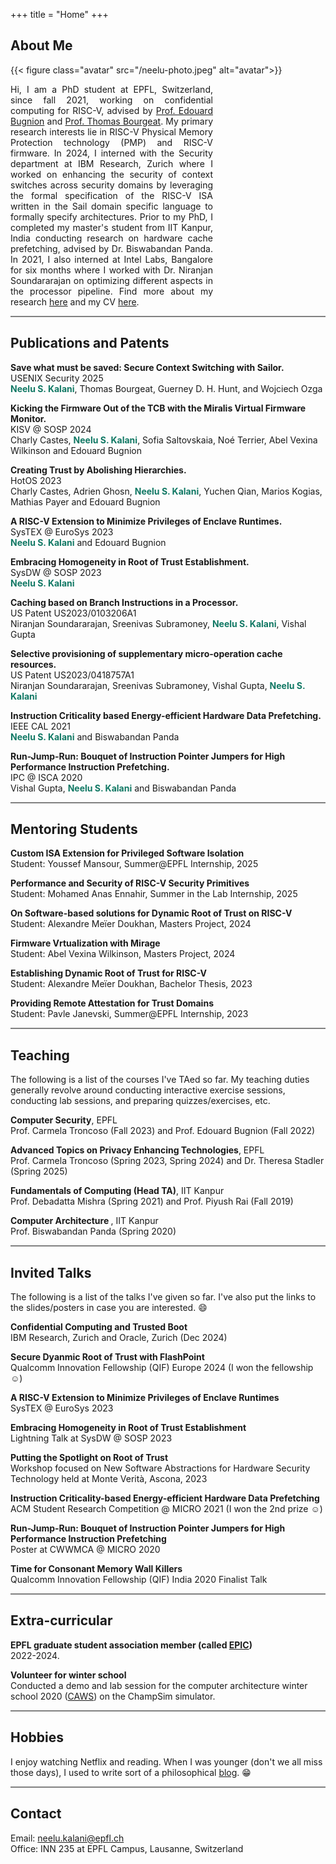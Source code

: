 +++
title = "Home"
+++
<link rel="stylesheet" href="https://cdnjs.cloudflare.com/ajax/libs/font-awesome/4.7.0/css/font-awesome.min.css">

## About Me

{{< figure class="avatar" src="/neelu-photo.jpeg" alt="avatar">}}

<p style="text-align:justify; margin: 0 180px 0 0">Hi, I am a PhD student at EPFL, Switzerland, since fall 2021, working on confidential computing for RISC-V, advised by <a href="https://en.wikipedia.org/wiki/Edouard_Bugnion">Prof. Edouard Bugnion</a> and <a href="https://people.csail.mit.edu/bthom/">Prof. Thomas Bourgeat</a>. My primary research interests lie in RISC-V Physical Memory Protection technology (PMP) and RISC-V firmware. In 2024, I interned with the Security department at IBM Research, Zurich where I worked on enhancing the security of context switches across security domains by leveraging the formal specification of the RISC-V ISA written in the Sail domain specific language to formally specify architectures. Prior to my PhD, I completed my master's student from IIT Kanpur, India conducting research on hardware cache prefetching, advised by Dr. Biswabandan Panda. In 2021, I also interned at Intel Labs, Bangalore for six months where I worked with Dr. Niranjan Soundararajan on optimizing different aspects in the processor pipeline. Find more about my research <a href="/research">here</a> and my CV <a href="https://drive.google.com/file/d/1xdd-aPaTTrNVzadJu9SPjlnnN7udhOGv/view?usp=share_link">here</a>.

<hr style="height:2px;border-width:0;color:gray;background-color:gray">
<!-- This is a Hugo based resume template. You can find the full source code on
[GitHub](https://github.com/ojroques/hugo-researcher). --> 

## Publications and Patents 
<!-- * #### **<span style="color:#2980B9">Creating Trust by Abolishing Hierarchies.</span>** --> 
<b> Save what must be saved: Secure Context Switching with Sailor.</b>
<br>
USENIX Security 2025 <a href="https://arxiv.org/abs/2502.06609"><i class="fa fa-file-pdf-o" style="color:red"></i></a>
<br>
**<span style="color:#117864">Neelu S. Kalani</span>**, Thomas Bourgeat, Guerney D. H. Hunt, and Wojciech Ozga</p>
<b> Kicking the Firmware Out of the TCB with the Miralis Virtual Firmware Monitor.</b>
<br>
KISV @ SOSP 2024 <a href="https://dl.acm.org/doi/10.1145/3698576.3698764"><i class="fa fa-file-pdf-o" style="color:red"></i></a>
<br>
Charly Castes, **<span style="color:#117864">Neelu S. Kalani</span>**, Sofia Saltovskaia, Noé Terrier, Abel Vexina Wilkinson and Edouard Bugnion</p>

<b> Creating Trust by Abolishing Hierarchies.</b> 
\
HotOS 2023 [<i class="fa fa-file-pdf-o" style="color:red"></i>](https://dl.acm.org/doi/abs/10.1145/3593856.3595900) 
\
Charly Castes, Adrien Ghosn, **<span style="color:#117864">Neelu S. Kalani</span>**, Yuchen Qian, Marios Kogias, Mathias Payer and Edouard Bugnion

<b>A RISC-V Extension to Minimize Privileges of Enclave Runtimes.</b> 
\
SysTEX @ EuroSys 2023 [<i class="fa fa-file-pdf-o" style="color:red"></i>](https://dl.acm.org/doi/pdf/10.1145/3578359.3593040)
\
**<span style="color:#117864">Neelu S. Kalani</span>** and Edouard Bugnion  

<b>Embracing Homogeneity in Root of Trust Establishment.</b> 
\
SysDW @ SOSP 2023 [<i class="fa fa-file-pdf-o" style="color:red"></i>](https://drive.google.com/file/d/1sH3dWik4bU6BGEwlTeFY4uQ2dEFqH5jI/view?usp=sharing)
\
**<span style="color:#117864">Neelu S. Kalani</span>** 

<b>Caching based on Branch Instructions in a Processor.</b>
\
US Patent US2023/0103206A1 [<i class="fa fa-file-pdf-o" style="color:red"></i>](https://patents.google.com/patent/US20230103206A1/en)
\
Niranjan Soundararajan, Sreenivas Subramoney, **<span style="color:#117864">Neelu S. Kalani</span>**, Vishal Gupta

<b>Selective provisioning of supplementary micro-operation cache resources.</b> 
\
US Patent US2023/0418757A1 [<i class="fa fa-file-pdf-o" style="color:red"></i>](https://patents.google.com/patent/US20230418757A1/en)
\
Niranjan Soundararajan, Sreenivas Subramoney, Vishal Gupta, **<span style="color:#117864">Neelu S. Kalani</span>**

<b>Instruction Criticality based Energy-efficient Hardware Data Prefetching.</b> 
\
IEEE CAL 2021 [<i class="fa fa-file-pdf-o" style="color:red"></i>](https://ieeexplore.ieee.org/document/9556556)
\
**<span style="color:#117864">Neelu S. Kalani</span>** and Biswabandan Panda

<b>Run-Jump-Run: Bouquet of Instruction Pointer Jumpers for High Performance Instruction Prefetching.</b> 
\
IPC @ ISCA 2020 [<i class="fa fa-file-pdf-o" style="color:red"></i>](https://research.ece.ncsu.edu/wp-content/uploads/sites/19/2020/05/JIP.pdf)
\
Vishal Gupta, **<span style="color:#117864">Neelu S. Kalani</span>** and Biswabandan Panda

<!-- * <span style="color:green">A RISC-V Extension to Minimize Privileges of Enclave Runtimes.</span> 
\
SysTEX @ EuroSys 2023
\
**Neelu S. Kalani** and Edouard Bugnion. [<i class="fa-solid fa-link"></i>](https://dl.acm.org/doi/pdf/10.1145/3578359.3593040)

* [SysDW @ SOSP 2023] <span style="color:green">Embracing Homogeneity in Root of Trust Establishment.</span> 
\
**Neelu S. Kalani**. [<i class="fa-solid fa-link"></i>](https://drive.google.com/file/d/1sH3dWik4bU6BGEwlTeFY4uQ2dEFqH5jI/view?usp=sharing) 

* [US Patent US2023/0103206A1] <span style="color:green"> Caching based on Branch Instructions in a Processor. </span> Niranjan Soundararajan, Sreenivas Subramoney, **Neelu S. Kalani**, Vishal Gupta. [<i class="fa-solid fa-link"></i>](https://patentimages.storage.googleapis.com/6a/8b/13/075d7355b2a9bc/US20230103206A1.pdf)

* [IEEE CAL 2021] <span style="color:green">Instruction Criticality based Energy-efficient Hardware Data Prefetching</span> **Neelu S. Kalani** and Biswabandan Panda. [<i class="fa-solid fa-link"></i>](https://ieeexplore.ieee.org/document/9556556)

* [IPC @ ISCA 2020] <span style="color:green">Run-Jump-Run: Bouquet of Instruction Pointer Jumpers for High Performance Instruction Prefetching</span> Vishal Gupta, **Neelu S. Kalani** and Biswabandan Panda. [<i class="fa-solid fa-link"></i>](https://research.ece.ncsu.edu/wp-content/uploads/sites/19/2020/05/JIP.pdf) 
--> 

<hr style="height:2px;border-width:0;color:gray;background-color:gray">

## Mentoring Students 

<b> Custom ISA Extension for Privileged Software Isolation </b>
\
Student: Youssef Mansour, Summer@EPFL Internship, 2025

<b> Performance and Security of RISC-V Security Primitives </b>
\
Student: Mohamed Anas Ennahir, Summer in the Lab Internship, 2025

<b> On Software-based solutions for Dynamic Root of Trust on RISC-V </b>
\
Student: Alexandre Meïer Doukhan, Masters Project, 2024 [<i class="fa fa-file-pdf-o" style="color:red"></i>](https://drive.google.com/file/d/1U9cW97d5VjVKKJ0ufM43uCO0xoJMM-xQ/view?usp=share_link)

<b>Firmware Vrtualization with Mirage</b>
\
Student: Abel Vexina Wilkinson, Masters Project, 2024 [<i class="fa fa-file-pdf-o" style="color:red"></i>](https://drive.google.com/file/d/1XQYfyHVPiJIbjcfmNhKD6fD5TqU3dIes/view?usp=share_link)

<b> Establishing Dynamic Root of Trust for RISC-V </b> 
\
Student: Alexandre Meïer Doukhan, Bachelor Thesis, 2023 [<i class="fa fa-file-pdf-o" style="color:red"></i>](https://drive.google.com/file/d/1Zl19XfZex1en6NDNteDAK-Re58Fva0UC/view?usp=sharing) 

<b> Providing Remote Attestation for Trust Domains </b>
\
Student: Pavle Janevski, Summer@EPFL Internship, 2023 

<hr style="height:2px;border-width:0;color:gray;background-color:gray">

## Teaching 

The following is a list of the courses I've TAed so far. My teaching duties generally revolve around conducting interactive exercise sessions, conducting lab sessions, and preparing quizzes/exercises, etc. 

<b>Computer Security</b>, EPFL 
\
Prof. Carmela Troncoso (Fall 2023) and Prof. Edouard Bugnion (Fall 2022) 

<b>Advanced Topics on Privacy Enhancing Technologies</b>, EPFL 
\
Prof. Carmela Troncoso (Spring 2023, Spring 2024) and Dr. Theresa Stadler (Spring 2025) 

<b> Fundamentals of Computing (Head TA)</b>, IIT Kanpur
\
Prof. Debadatta Mishra (Spring 2021) and Prof. Piyush Rai (Fall 2019) 

<b> Computer Architecture </b>, IIT Kanpur 
\
Prof. Biswabandan Panda (Spring 2020) 

 
<hr style="height:2px;border-width:0;color:gray;background-color:gray">

## Invited Talks 

The following is a list of the talks I've given so far. I've also put the links to the slides/posters in case you are interested. :smile:  

<b>Confidential Computing and Trusted Boot</b>
\
IBM Research, Zurich and Oracle, Zurich (Dec 2024)

<b>Secure Dyanmic Root of Trust with FlashPoint</b>
\
Qualcomm Innovation Fellowship (QIF) Europe 2024 (I won the fellowship :relaxed:)

<b>A RISC-V Extension to Minimize Privileges of Enclave Runtimes</b>
\
SysTEX @ EuroSys 2023 [<i class="fa-solid fa-layer-group" style="color:red"></i>](https://docs.google.com/presentation/d/10lD_-YcbUDbLhYdbmL2hski-RaU30NxQmQm1vqxSJD0/edit?usp=sharing) 

<b>Embracing Homogeneity in Root of Trust Establishment</b> 
\
Lightning Talk at SysDW @ SOSP 2023 [<i class="fa-solid fa-layer-group" style="color:red"></i>](https://docs.google.com/presentation/d/10udCTfbDUJ1K1EkugwXEjvyLM7ZfvXqLgBbjE3oFnRg/edit?usp=sharing) 

<b>Putting the Spotlight on Root of Trust</b>
\
Workshop focused on New Software Abstractions for Hardware Security Technology held at Monte Verità, Ascona, 2023 [<i class="fa-solid fa-layer-group" style="color:red"></i>](https://docs.google.com/presentation/d/1silz6qJ0A0nP73KjPSMawjdGXD7tFqK0O_9XJTPZ8uI/edit?usp=sharing)

<b>Instruction Criticality-based Energy-efficient Hardware Data Prefetching</b> 
\
ACM Student Research Competition @ MICRO 2021 (I won the 2nd prize :relaxed:) [<i class="fa-solid fa-layer-group" style="color:red"></i>](https://drive.google.com/file/d/1UKmeFm-owhHAU6PkiJwiB9E2EvRdAH77/view?usp=sharing)

<b>Run-Jump-Run: Bouquet of Instruction Pointer Jumpers for High Performance Instruction Prefetching</b>
\
Poster at CWWMCA @ MICRO 2020 [<i class="fa-solid fa-layer-group" style="color:red"></i>](https://drive.google.com/file/d/1ZFVW5gP6VOLGQQipXhawqVtIEmUAJ9I6/view?usp=sharing) 

<b>Time for Consonant Memory Wall Killers</b>
\
Qualcomm Innovation Fellowship (QIF) India 2020 Finalist Talk  
<!-- * [SysDW @ SOSP 2023] Talk titled <span style="color:green">Embracing Homogeneity in Root of Trust Establishment</span>. 

* [SysTEX @ EuroSys 2023] Talk titled <span style="color:green">A RISC-V Extension to Minimize Privileges of Enclave Runtimes</span>. 

* [ACM SRC @ MICRO 2021] Talk titled <span style="color:green">Instruction Criticality-based Energy-efficient Hardware Data Prefetching</span>. I won the second prize. :relaxed:

* [CWWMCA @ MICRO 2020] Talk titled <span style="color:green">Run-Jump-Run: Bouquet of Instruction Pointer Jumpers for High Performance Instruction Prefetching</span>.

* [QIF 2020] Being a finalist for Qualcomm Innovation Fellowship, I gave a talk titled <span style="color:green">Time for consonant memory wall killers</span>. --> 

<hr style="height:2px;border-width:0;color:gray;background-color:gray">

## Extra-curricular  

<b>EPFL graduate student association member (called [EPIC](https://www.epfl.ch/campus/associations/list/epic/))</b>
\
2022-2024. 

<b> Volunteer for winter school</b>
\
Conducted a demo and lab session for the computer architecture winter school 2020 ([CAWS](https://www.chips.pes.edu/caws2020)) on the ChampSim simulator. 

<hr style="height:2px;border-width:0;color:gray;background-color:gray">

## Hobbies 

I enjoy watching Netflix and reading. When I was younger (don't we all miss those days), I used to write sort of a philosophical [blog](https://queenofthemind.wordpress.com/). :grin: 

<hr style="height:2px;border-width:0;color:gray;background-color:gray">

## Contact 

Email: neelu.kalani@epfl.ch
\
Office: INN 235 at EPFL Campus, Lausanne, Switzerland 
<!-- 
## Typography

This is a [link](http://google.com). Something *italics* and something **bold**.

Here is a table:

Year | Award | Category
-----|-------|--------
2014 | Emmy  | Won Outstanding Lead Actor in a miniseries or a movie
2015 | BAFTA | Nominated for Best Leading Actor for Sherlock
2014 | Satellite | Won Best Actor miniseries or television film

Here is a horizontal rule:

---

Here is a blockquote:

> To a great mind, nothing is little

Here is a `code` block:

```python
def is_elementary():
  return True
```

## References

* Foo Bar: Head of Department, Placeholder Names, Lorem
* John Doe: Associate Professor, Department of Computer Science, Ipsum

[^1]: This is the first footnote.
[^2]: This is the second footnote. --> 
